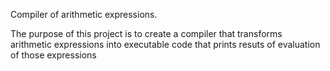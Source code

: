 Compiler of arithmetic expressions.

The purpose of this project is to create a compiler
that transforms arithmetic expressions into executable code
that prints resuts of evaluation of those expressions
